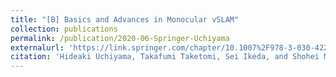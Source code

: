 ```yaml
---
title: "[B] Basics and Advances in Monocular vSLAM"
collection: publications
permalink: /publication/2020-06-Springer-Uchiyama
externalurl: 'https://link.springer.com/chapter/10.1007%2F978-3-030-42234-9_5'
citation: 'Hideaki Uchiyama, Takafumi Taketomi, Sei Ikeda, and Shohei Mori, &quot;Basics and Advances in Monocular vSLAM&quot; <i>Smart Sensors and Systems: Technology Advancement and Application Demonstrations, Springer International Publishing</i>, pp. 93-104 (2020.6)'
---
```


<!--
externalurl: 'url'
paperurl: 'url'
youtubeurl: 'url'
presentationurl: 'url'
githuburl: 'url'
note: blah blah
-->